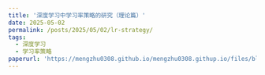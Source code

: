```yaml
---
title: '深度学习中学习率策略的研究（理论篇）'
date: 2025-05-02
permalink: /posts/2025/05/02/lr-strategy/
tags:
  - 深度学习
  - 学习率策略
paperurl: 'https://mengzhu0308.github.io/mengzhu0308.githup.io/files/blog/lr-strategy/2025-05-02-lr-strategy.pdf'
---
```

